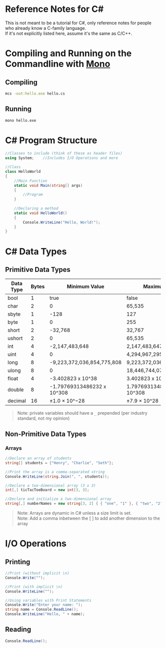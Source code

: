 # Reference Notes for C#
This is not meant to be a tutorial for C#, only reference notes for people who already know a C-family language. <br />
If it's not explicitly listed here, assume it's the same as C/C++.

# Compiling and Running on the Commandline with [Mono](https://kozmicluis.com/compile-c-sharp-command-line/)
## Compiling 
```bash
mcs -out:hello.exe hello.cs
```
## Running
```bash
mono hello.exe
```

# C# Program Structure
```C#
//Classes to include (think of these as header files)
using System;    //Includes I/O Operations and more

//Class
class HelloWorld
{
    //Main Function
    static void Main(string[] args)
    {
        //Program
    }
    
    //Declaring a method
    static void HelloWorld()
    {
        Console.WriteLine("Hello, World!");
    }
}
```

# C# Data Types

## Primitive Data Types
| Data Type | Bytes | Minimum Value | Maximum Value | Default Value |
| --------- | ----- | ------------- | ------------- | ------------- |
| bool | 1 | true | false | false |
| char | 2 | 0 | 65,535 | \0 |
| sbyte | 1 | -128 | 127 | 0 | 
| byte | 1 | 0 | 255 | 0 |
| short | 2 | -32,768 | 32,767 | 0 |
| ushort | 2 | 	0 | 65,535 | 0 |
| int | 4 | -2,147,483,648 | 2,147,483,647 | 0 |
| uint | 4 | 0 | 4,294,967,295 | 0 |
| long | 8 | -9,223,372,036,854,775,808 | 9,223,372,036,854,775,807 | 0 |
| ulong | 8 | 0 | 18,446,744,073,709,551,615 |0  |
| float | 4 | -3.402823 x 10^38 | 3.402823 x 10^38 | 0 |
| double | 8 | -1.79769313486232 x 10^308 | 1.79769313486232 x 10^308 | 0 |
| decimal | 16 | ±1.0 × 10^−28 | ±7.9 × 10^28 | 0 |
> Note: private variables should have a `_` prepended (per industry standard, not my opinion)

## Non-Primitive Data Types
### Arrays
```C#
//Declare an array of students
string[] students = {"Henry", "Charlie", "Seth"};

//Print the array is a comma-separated string
Console.WriteLine(string.Join(", ", students));

//Declare a two-dimensional array (3 x 3)
int[,] ticTacToeBoard = new int[3, 3];

//Declare and initialize a two-dimensional array
string[,] numberNames = new string[3, 2] { { "one", "1" }, { "two", "2" }, { "three", "3" } };
```
> Note: Arrays are dynamic in C# unless a size limit is set. <br />
> Note: Add a comma inbetween the \[ \] to add another dimension to the array

# I/O Operations
## Printing
```C#
//Print (without implicit \n)
Console.Write("");

//Print (with implicit \n)
Console.WriteLine("");

//Using variables with Print Statements
Console.Write("Enter your name: ");
string name = Console.ReadLine();
Console.WriteLine("Hello, " + name); 
```

## Reading
```C#
Console.ReadLine();
```

